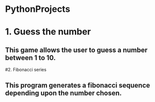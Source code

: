 # PythonProjects

# 1. Guess the number
## This game allows the user to guess a number between 1 to 10.
#2. Fibonacci series
## This program generates a fibonacci sequence depending upon the number chosen.
